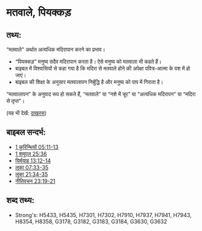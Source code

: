 # मतवाले, पियक्कड़ #

## तथ्य: ##

“मतवाले” अर्थात अत्यधिक मदिरापान करने का प्रभाव।

* “पियक्कड़” मनुष्य सदैव मदिरापान करता है। ऐसे मनुष्य को मतवाला भी कहते हैं।
* बाइबल में विश्वासियों से कहा गया है कि मदिरा से मतवाले होने की अपेक्षा पवित्र-आत्मा के वश में हो जाएं।
* बाइबल की शिक्षा के अनुसार मतवालापन निर्बुद्धि है और मनुष्य को पाप में गिराता है।

“मतवालापन” के अनुवाद रूप हो सकते हैं, “मतवाले” या “नशे में चूर” या “अत्यधिक मदिरापन” या “मदिरा से तृप्त”।

(यह भी देखें: [दाखरस](../other/wine.md))

## बाइबल सन्दर्भ: ##

* [1 कुरिन्थियों 05:11-13](rc://hi/tn/help/1co/05/11)
* [1 शमूएल 25:36](rc://hi/tn/help/1sa/25/36)
* [यिर्मयाह 13:12-14](rc://hi/tn/help/jer/13/12)
* [लूका 07:33-35](rc://hi/tn/help/luk/07/33)
* [लूका 21:34-35](rc://hi/tn/help/luk/21/34)
* [नीतिवचन 23:19-21](rc://hi/tn/help/pro/23/19)

## शब्द तथ्य: ##

* Strong's: H5433, H5435, H7301, H7302, H7910, H7937, H7941, H7943, H8354, H8358, G3178, G3182, G3183, G3184, G3630, G3632
